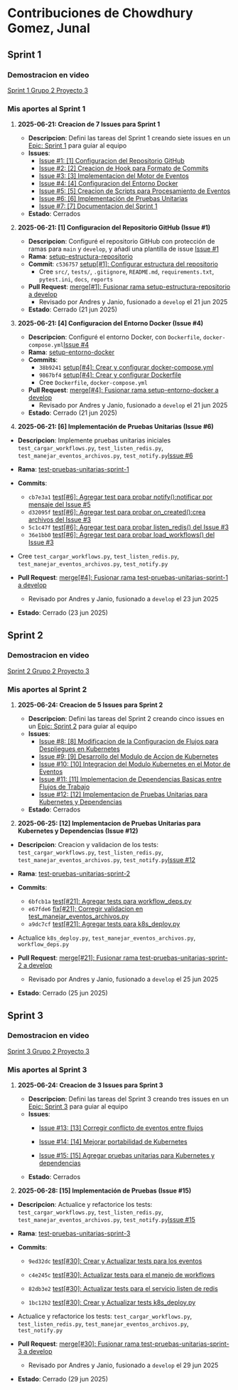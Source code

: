 # **Contribuciones de Chowdhury Gomez, Junal**
## **Sprint 1**
### Demostracion en video
[Sprint 1 Grupo 2 Proyecto 3](https://www.youtube.com/watch?v=Z1AAJkgW170)

### Mis aportes al Sprint 1
1. **2025-06-21: Creacion de 7 Issues para Sprint 1**
    - **Descripcion**: Defini las tareas del Sprint 1 creando siete issues en un [Epic: Sprint 1](https://github.com/JunalChowdhuryG/Grupo-2-Practica-Calificada-4/issues/8) para guiar al equipo
   - **Issues**:
     - [Issue #1: [1] Configuracion del Repositorio GitHub](https://github.com/JunalChowdhuryG/Grupo-2-Practica-Calificada-4/issues/1)
     - [Issue #2: [2] Creacion de Hook para Formato de Commits](https://github.com/JunalChowdhuryG/Grupo-2-Practica-Calificada-4/issues/2)
     - [Issue #3: [3] Implementacion del Motor de Eventos](https://github.com/JunalChowdhuryG/Grupo-2-Practica-Calificada-4/issues/3)
     - [Issue #4: [4] Configuracion del Entorno Docker](https://github.com/JunalChowdhuryG/Grupo-2-Practica-Calificada-4/issues/4)
     - [Issue #5: [5] Creacion de Scripts para Procesamiento de Eventos](https://github.com/JunalChowdhuryG/Grupo-2-Practica-Calificada-4/issues/5)
     - [Issue #6: [6] Implementación de Pruebas Unitarias](https://github.com/JunalChowdhuryG/Grupo-2-Practica-Calificada-4/issues/6)
     - [Issue #7: [7] Documentacion del Sprint 1](https://github.com/JunalChowdhuryG/Grupo-2-Practica-Calificada-4/issues/7)
   - **Estado**: Cerrados

2. **2025-06-21: [1] Configuracion del Repositorio GitHub (Issue #1)**
   - **Descripcion**: Configuré el repositorio GitHub con protección de ramas para `main` y `develop`, y añadí una plantilla de issue [Issue #1](https://github.com/JunalChowdhuryG/Grupo-2-Practica-Calificada-4/issues/1)
   - **Rama**: [setup-estructura-repositorio](https://github.com/JunalChowdhuryG/Grupo-2-Practica-Calificada-4/tree/setup-estructura-repositorio)
   - **Commit**: `c536757` [setup[#1]: Configurar estructura del repositorio](https://github.com/JunalChowdhuryG/Grupo-2-Practica-Calificada-4/commit/c536757ac18e54e2b90376e66cd1dac8fa0a299f)
     - Cree `src/`, `tests/`, `.gitignore`, `README.md`, `requirements.txt`, `pytest.ini`, `docs`, `reports`
   - **Pull Request**: [merge[#1]: Fusionar rama setup-estructura-repositorio a develop](https://github.com/JunalChowdhuryG/Grupo-2-Practica-Calificada-4/pull/9)
     - Revisado por Andres y Janio, fusionado a `develop` el 21 jun 2025
   - **Estado**: Cerrado (21 jun 2025)

3. **2025-06-21: [4] Configuracion del Entorno Docker (Issue #4)**
   - **Descripcion**: Configuré el entorno Docker, con `Dockerfile`, `docker-compose.yml`[Issue #4](https://github.com/JunalChowdhuryG/Grupo-2-Practica-Calificada-4/issues/4)
   - **Rama**: [setup-entorno-docker](https://github.com/JunalChowdhuryG/Grupo-2-Practica-Calificada-4/tree/setup-entorno-docker)
   - **Commits**: 
      - `38b9241` [setup[#4]: Crear y configurar docker-compose.yml](https://github.com/JunalChowdhuryG/Grupo-2-Practica-Calificada-4/commit/38b924108dbf537951889f4d1e0b78229a061dc5)
      - `9867bf4` [setup[#4]: Crear y configurar Dockerfile](https://github.com/JunalChowdhuryG/Grupo-2-Practica-Calificada-4/commit/9867bf4668712f52f75b3a8e9767c09529f004b3)
     - Cree `Dockerfile`, `docker-compose.yml`
   - **Pull Request**: [merge[#4]: Fusionar rama setup-entorno-docker a develop](https://github.com/JunalChowdhuryG/Grupo-2-Practica-Calificada-4/pull/11)
     - Revisado por Andres y Janio, fusionado a `develop` el 21 jun 2025
   - **Estado**: Cerrado (21 jun 2025)

4. **2025-06-21: [6] Implementación de Pruebas Unitarias (Issue #6)**
  - **Descripcion**: Implemente pruebas unitarias iniciales `test_cargar_workflows.py`, `test_listen_redis.py`, `test_manejar_eventos_archivos.py`, `test_notify.py`[Issue #6](https://github.com/JunalChowdhuryG/Grupo-2-Practica-Calificada-4/issues/6)
  - **Rama**: [test-pruebas-unitarias-sprint-1](https://github.com/JunalChowdhuryG/Grupo-2-Practica-Calificada-4/tree/test-pruebas-unitarias-sprint-1)
  - **Commits**: 
    - `cb7e3a1` [test[#6]: Agregar test para probar notify():notificar por mensaje del Issue #5](https://github.com/JunalChowdhuryG/Grupo-2-Practica-Calificada-4/commit/cb7e3a126b44f94c772df797f5de906e70574d0a)
    - `d32095f` [test[#6]: Agregar test para probar on_created():crea archivos del Issue #3](https://github.com/JunalChowdhuryG/Grupo-2-Practica-Calificada-4/commit/d32095fb96297f4637e1ba656631cdf427ddcc1c)
    - `5c1c47f` [test[#6]: Agregar test para probar listen_redis() del Issue #3](https://github.com/JunalChowdhuryG/Grupo-2-Practica-Calificada-4/commit/5c1c47f74f8e214567780b43cf0cdb709303147f)
    - `36e1bb0` [test[#6]: Agregar test para probar load_workflows() del Issue #3](https://github.com/JunalChowdhuryG/Grupo-2-Practica-Calificada-4/commit/36e1bb0381f6f9a8e69b12801ac0956d88a27908)
  - Cree `test_cargar_workflows.py`, `test_listen_redis.py`, `test_manejar_eventos_archivos.py`, `test_notify.py`

  - **Pull Request**: [merge[#4]: Fusionar rama test-pruebas-unitarias-sprint-1 a develop](https://github.com/JunalChowdhuryG/Grupo-2-Practica-Calificada-4/pull/15)
    - Revisado por Andres y Janio, fusionado a `develop` el 23 jun 2025
  - **Estado**: Cerrado (23 jun 2025)


## **Sprint 2**
### Demostracion en video
[Sprint 2 Grupo 2 Proyecto 3](https://www.youtube.com/watch?v=DnACQzOHIfs)

### Mis aportes al Sprint 2
1. **2025-06-24: Creacion de 5 Issues para Sprint 2**
    - **Descripcion**: Defini las tareas del Sprint 2 creando cinco issues en un [Epic: Sprint 2](https://github.com/JunalChowdhuryG/Grupo-2-Practica-Calificada-4/issues/34) para guiar al equipo
   - **Issues**:
     - [Issue #8: [8] Modificacion de la Configuracion de Flujos para Despliegues en Kubernetes](https://github.com/JunalChowdhuryG/Grupo-2-Practica-Calificada-4/issues/16)
     - [Issue #9: [9] Desarrollo del Modulo de Accion de Kubernetes](https://github.com/JunalChowdhuryG/Grupo-2-Practica-Calificada-4/issues/17)
     - [Issue #10: [10] Integracion del Modulo Kubernetes en el Motor de Eventos](https://github.com/JunalChowdhuryG/Grupo-2-Practica-Calificada-4/issues/18)
     - [Issue #11: [11] Implementacion de Dependencias Basicas entre Flujos de Trabajo](https://github.com/JunalChowdhuryG/Grupo-2-Practica-Calificada-4/issues/19)
     - [Issue #12: [12] Implementacion de Pruebas Unitarias para Kubernetes y Dependencias](https://github.com/JunalChowdhuryG/Grupo-2-Practica-Calificada-4/issues/21)
   - **Estado**: Cerrados


2. **2025-06-25: [12] Implementacion de Pruebas Unitarias para Kubernetes y Dependencias (Issue #12)**
  - **Descripcion**: Creacion y validacion de los tests: `test_cargar_workflows.py`, `test_listen_redis.py`, `test_manejar_eventos_archivos.py`, `test_notify.py`[Issue #12](https://github.com/JunalChowdhuryG/Grupo-2-Practica-Calificada-4/issues/21)
  - **Rama**: [test-pruebas-unitarias-sprint-2](https://github.com/JunalChowdhuryG/Grupo-2-Practica-Calificada-4/tree/test-pruebas-unitarias-sprint-2)
  - **Commits**: 
    - `6bfcb1a` [test[#21]: Agregar tests para workflow_deps.py](https://github.com/JunalChowdhuryG/Grupo-2-Practica-Calificada-4/commit/6bfcb1aa757dda5f3c551f89ababc89d7099056b)
    - `e67fde6` [fix[#21]: Corregir validacion en test_manejar_eventos_archivos.py](https://github.com/JunalChowdhuryG/Grupo-2-Practica-Calificada-4/commit/e67fde63644df3291acbc22988e403f1b62c79fc)
    - `a9dc7cf` [test[#21]: Agregar tests para k8s_deploy.py](https://github.com/JunalChowdhuryG/Grupo-2-Practica-Calificada-4/commit/a9dc7cf83094ca43f63d970271db1813302f4850)
  - Actualice `k8s_deploy.py`, `test_manejar_eventos_archivos.py`, `workflow_deps.py`

  - **Pull Request**: [merge[#21]: Fusionar rama test-pruebas-unitarias-sprint-2 a develop](https://github.com/JunalChowdhuryG/Grupo-2-Practica-Calificada-4/pull/27)
    - Revisado por Andres y Janio, fusionado a `develop` el 25 jun 2025
  - **Estado**: Cerrado (25 jun 2025)


## **Sprint 3**
### Demostracion en video
[Sprint 3 Grupo 2 Proyecto 3](https://www.youtube.com/watch?v=dUviqheerLo)

### Mis aportes al Sprint 3
1. **2025-06-24: Creacion de 3 Issues para Sprint 3**
    - **Descripcion**: Defini las tareas del Sprint 3 creando tres issues en un [Epic: Sprint 3](https://github.com/JunalChowdhuryG/Grupo-2-Practica-Calificada-4/issues/35) para guiar al equipo
   - **Issues**:
     - [Issue #13: [13] Corregir conflicto de eventos entre flujos](https://github.com/JunalChowdhuryG/Grupo-2-Practica-Calificada-4/issues/28)

     - [Issue #14: [14] Mejorar portabilidad de Kubernetes](https://github.com/JunalChowdhuryG/Grupo-2-Practica-Calificada-4/issues/29)

     - [Issue #15: [15] Agregar pruebas unitarias para Kubernetes y dependencias](https://github.com/JunalChowdhuryG/Grupo-2-Practica-Calificada-4/issues/30)
   - **Estado**: Cerrados

2. **2025-06-28: [15] Implementación de Pruebas (Issue #15)**
  - **Descripcion**: Actualice y refactorice los tests: `test_cargar_workflows.py`, `test_listen_redis.py`, `test_manejar_eventos_archivos.py`, `test_notify.py`[Issue #15](https://github.com/JunalChowdhuryG/Grupo-2-Practica-Calificada-4/issues/30)
  - **Rama**: [test-pruebas-unitarias-sprint-3](https://github.com/JunalChowdhuryG/Grupo-2-Practica-Calificada-4/tree/test-pruebas-unitarias-sprint-3)
  - **Commits**: 
    - `9ed32dc` [test[#30]: Crear y Actualizar tests para los eventos](https://github.com/JunalChowdhuryG/Grupo-2-Practica-Calificada-4/commit/9ed32dce69b78f15983d446d01dec38353f2782f)

    - `c4e245c` [test[#30]: Actualizar tests para el manejo de workflows](https://github.com/JunalChowdhuryG/Grupo-2-Practica-Calificada-4/commit/c4e245c5896b4af3a19c6a53fa9b65bfffcbeafa)


    - `82db3e2` [test[#30]: Actualizar tests para el servicio listen de redis](https://github.com/JunalChowdhuryG/Grupo-2-Practica-Calificada-4/commit/82db3e2804a6980e113423f1deaed7214c8d3680)

    - `1bc12b2` [test[#30]: Crear y Actualizar tests k8s_deploy.py](https://github.com/JunalChowdhuryG/Grupo-2-Practica-Calificada-4/commit/1bc12b240b2a9b887a11e8df50a6d5884922d637)

  -  Actualice y refactorice los tests: `test_cargar_workflows.py`, `test_listen_redis.py`, `test_manejar_eventos_archivos.py`, `test_notify.py`
  - **Pull Request**: [merge[#30]: Fusionar rama test-pruebas-unitarias-sprint-3 a develop](https://github.com/JunalChowdhuryG/Grupo-2-Practica-Calificada-4/pull/33)
    - Revisado por Andres y Janio, fusionado a `develop` el 29 jun 2025
  - **Estado**: Cerrado (29 jun 2025)

